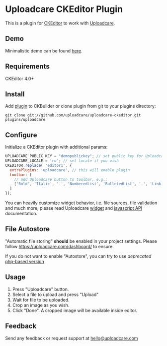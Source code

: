 # Uploadcare CKEditor Plugin

This is a plugin for [CKEditor][3] to work with [Uploadcare][1].

## Demo

Minimalistic demo can be found [here][7].

## Requirements

CKEditor 4.0+

## Install

Add [plugin](http://ckeditor.com/addon/uploadcare) to CKBuilder or
clone plugin from git to your plugins directory:

    git clone git://github.com/uploadcare/uploadcare-ckeditor.git plugins/uploadcare

## Configure

Initialize a CKEditor plugin with additional params:

```javascript
UPLOADCARE_PUBLIC_KEY = "demopublickey"; // set public key for Uploadcare
UPLOADCARE_LOCALE = 'ru'; // set locale if you wish
CKEDITOR.replace( 'editor1', {
  extraPlugins: 'uploadcare', // this will enable plugin
  toolbar: [
    // add Uploadcare button to toolbar, e.g.:
    ['Bold', 'Italic', '-', 'NumberedList', 'BulletedList', '-', 'Link', 'Unlink', '-', 'Uploadcare']
  ]
});
```

You can heavily customize widget behavior, i.e. file sources, file validation and much more, please
read Uploadcare [widget][5] and [javascript API][6] documentation.

## File Autostore

"Automatic file storing" **should** be enabled in your project settings.
Please follow https://uploadcare.com/dashboard/ to ensure.

If you do not want to enable "Autostore", you can try to use *deprecated* [php-based version][4]

## Usage

1. Press "Uploadcare" button.
2. Select a file to upload and press "Upload"
3. Wait for file to be uploaded.
4. Crop an image as you wish.
5. Click "Done". A cropped image will be available inside editor.

## Feedback

Send any feedback or request support at hello@uploadcare.com

[1]: https://uploadcare.com/
[2]: https://uploadcare.com/documentation/cdn/
[3]: http://ckeditor.com
[4]: https://github.com/uploadcare/uploadcare-ckeditor/tree/php-dialog
[5]: https://uploadcare.com/documentation/widget/
[6]: https://uploadcare.com/documentation/javascript_api/
[7]: https://uploadcare.com/demos/ckeditor/
